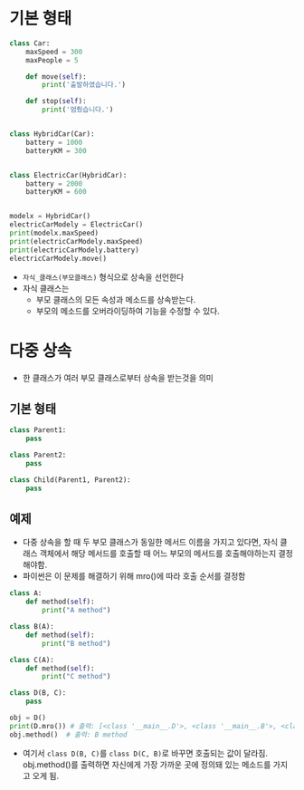 # 기본 형태
```python
class Car:
    maxSpeed = 300
    maxPeople = 5

    def move(self):
        print('출발하였습니다.')

    def stop(self):
        print('멈췄습니다.')


class HybridCar(Car):
    battery = 1000
    batteryKM = 300


class ElectricCar(HybridCar):
    battery = 2000
    batteryKM = 600


modelx = HybridCar()
electricCarModely = ElectricCar()
print(modelx.maxSpeed)
print(electricCarModely.maxSpeed)
print(electricCarModely.battery)
electricCarModely.move()
```
- `자식_클래스(부모클래스)` 형식으로 상속을 선언한다 
- 자식 클래스는
	- 부모 클래스의 모든 속성과 메소드를 상속받는다.
	- 부모의 메소드를 오버라이딩하여 기능을 수정할 수 있다.
# 다중 상속
- 한 클래스가 여러 부모 클래스로부터 상속을 받는것을 의미
## 기본 형태
```python
class Parent1:
    pass

class Parent2:
    pass

class Child(Parent1, Parent2):
    pass

```
## 예제
- 다중 상속을 할 때 두 부모 클래스가 동일한 메서드 이름을 가지고 있다면, 자식 클래스 객체에서 해당 메서드를 호출할 때 어느 부모의 메서드를 호출해야하는지 결정해야함.
- 파이썬은 이 문제를 해결하기 위해 mro()에 따라 호출 순서를 결정함
```python
class A:
    def method(self):
        print("A method")

class B(A):
    def method(self):
        print("B method")

class C(A):
    def method(self):
        print("C method")

class D(B, C):
    pass

obj = D()
print(D.mro()) # 출력: [<class '__main__.D'>, <class '__main__.B'>, <class '__main__.C'>, <class '__main__.A'>, <class 'object'>]
obj.method()  # 출력: B method

```
- 여기서 `class D(B, C)`를 `class D(C, B)`로 바꾸면 호출되는 값이 달라짐. obj.method()를 출력하면 자신에게 가장 가까운 곳에 정의돼 있는 메소드를 가지고 오게 됨.